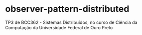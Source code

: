 # observer-pattern-distributed
TP3 de BCC362 - Sistemas Distribuídos, no curso de Ciência da Computação da Universidade Federal de Ouro Preto
